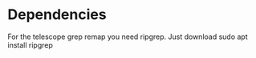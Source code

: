 # Dependencies
For the telescope grep remap you need ripgrep. Just download sudo apt install ripgrep
